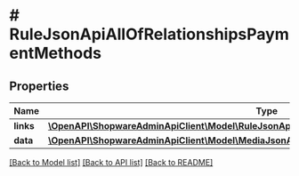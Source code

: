 # # RuleJsonApiAllOfRelationshipsPaymentMethods

## Properties

Name | Type | Description | Notes
------------ | ------------- | ------------- | -------------
**links** | [**\OpenAPI\ShopwareAdminApiClient\Model\RuleJsonApiAllOfRelationshipsPaymentMethodsLinks**](RuleJsonApiAllOfRelationshipsPaymentMethodsLinks.md) |  | [optional]
**data** | [**\OpenAPI\ShopwareAdminApiClient\Model\MediaJsonApiAllOfRelationshipsPaymentMethodsData[]**](MediaJsonApiAllOfRelationshipsPaymentMethodsData.md) |  | [optional]

[[Back to Model list]](../../README.md#models) [[Back to API list]](../../README.md#endpoints) [[Back to README]](../../README.md)
